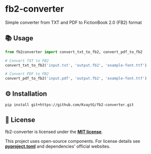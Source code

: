 # fb2-converter

Simple converter from TXT and PDF to FictionBook 2.0 (FB2) format

## 📚 Usage
```python
from fb2converter import convert_txt_to_fb2, convert_pdf_to_fb2

# Convert TXT to FB2
convert_txt_to_fb2('input.txt', 'output.fb2', 'example-font.ttf')

# Convert PDF to FB2
convert_pdf_to_fb2('input.pdf', 'output.fb2', 'example-font.ttf')
```

## ⚙️ Installation
```bash
pip install git+https://github.com/KvaytG/fb2-converter.git
```

## 📜 License
fb2-converter is licensed under the **[MIT license](https://opensource.org/license/mit)**.

This project uses open-source components. For license details see **[pyproject.toml](pyproject.toml)** and dependencies' official websites.
